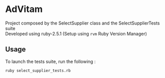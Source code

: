 # AdVitam

Project composed by the SelectSupplier class and the SelectSupplierTests suite<br/>
Developed using ruby-2.5.1 (Setup using `rvm` Ruby Version Manager)

## Usage

To launch the tests suite, run the following :

    ruby select_supplier_tests.rb